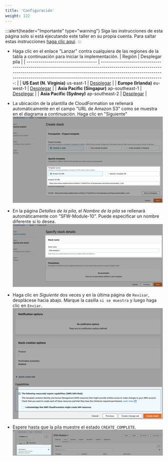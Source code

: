 ```yaml
---
title: 'Configuración'
weight: 122
---
```


:::alert{header="Importante" type="warning"}
Siga las instrucciones de esta página solo si está ejecutando este taller en su propia cuenta. Para saltar estas instrucciones [haga clic aquí](../step-3).
:::

- Haga clic en el enlace "Lanzar" contra cualquiera de las regiones de la tabla a continuación para iniciar la implementación.
  | Región | Desplegar pila |
  | ----------------------------------- | -------------------------------------------------------------------------------------------------------------------------------------------------------------------------------------------------------------------------------------------------------------: |
  | **US East (N. Virginia)** us-east-1 | [Desplegar](https://console.aws.amazon.com/cloudformation/home?region=us-east-1#/stacks/create/template?stackName=SFW-Module-10&templateURL=https://serverless-stepfunctions-artifacts-17oiei2i27urc.s3.amazonaws.com/resources/module_10.yml) |
  | **Europe (Irlanda)** eu-west-1 | [Desplegar](https://console.aws.amazon.com/cloudformation/home?region=eu-west-1#/stacks/create/template?stackName=SFW-Module-10&templateURL=https://serverless-stepfunctions-artifacts-17oiei2i27urc.s3.amazonaws.com/resources/module_10.yml) |
  | **Asia Pacific (Singapur)** ap-southeast-1 | [Desplegar](https://console.aws.amazon.com/cloudformation/home?region=ap-southeast-1#/stacks/create/template?stackName=SFW-Module-10&templateURL=https://serverless-stepfunctions-artifacts-17oiei2i27urc.s3.amazonaws.com/resources/module_10.yml) |
  | **Asia Pacific (Sydney)** ap-southeast-2 | [Desplegar](https://console.aws.amazon.com/cloudformation/home?region=ap-southeast-2#/stacks/create/template?stackName=SFW-Module-10&templateURL=https://serverless-stepfunctions-artifacts-17oiei2i27urc.s3.amazonaws.com/resources/module_10.yml) |

- La ubicación de la plantilla de CloudFormation se rellenará automáticamente en el campo "URL de Amazon S3" como se muestra en el diagrama a continuación. Haga clic en "Siguiente"
  ![CloudFormation specify template](/static/img/setup/setup-cloudformation-specify-template.png)
- En la página _Detalles de la pila_, el _Nombre de la pila_ se rellenará automáticamente con "SFW-Module-10". Puede especificar un nombre diferente si lo desea.
  ![CloudFormation stack name](/static/img/setup/setup-cloudformation-stack-name.png)
- Haga clic en _Siguiente_ dos veces y en la última página de `Revisar`, desplácese hacia abajo. Marque la casilla `si se muestra` y luego haga clic en `Enviar`.
  ![CloudFormation create stack](/static/img/setup/setup-cloudformation-create-stack.png)
- Espere hasta que la pila muestre el estado `CREATE_COMPLETE`.
  ![CloudFormation stack complete](/static/img/setup/setup-cloudformation-create-complete.png)
